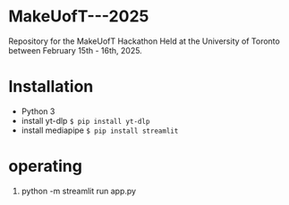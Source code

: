 # MakeUofT---2025
Repository for the MakeUofT Hackathon Held at the University of Toronto between February 15th - 16th, 2025.
# Installation
- Python 3
- install yt-dlp `$ pip install yt-dlp`
- install mediapipe `$ pip install streamlit`
# operating
1. python -m streamlit run app.py